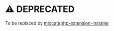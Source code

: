 # ⚠ DEPRECATED

To be replaced by [mlocati/php-extension-installer](https://github.com/mlocati/docker-php-extension-installer)
